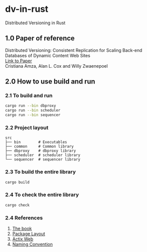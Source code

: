 # dv-in-rust
Distributed Versioning in Rust

## 1.0 Paper of reference
Distributed Versioning: Consistent Replication for Scaling Back-end Databases of Dynamic Content Web Sites  
[Link to Paper](https://www.eecg.utoronto.ca/~amza/papers/consistency.pdf)  
Cristiana Amza, Alan L. Cox and Willy Zwaenepoel  


## 2.0 How to use build and run

### 2.1 To build and run
```sh
cargo run --bin dbproxy
cargo run --bin scheduler
cargo run --bin sequencer
```

### 2.2 Project layout
```
src  
├── bin        # Executables
├── common     # Common library
├── dbproxy    # dbproxy library
├── scheduler  # scheduler library
└── sequencer  # sequencer library
```

### 2.3 To build the entire library
```sh
cargo build
```

### 2.4 To check the entire library
```sh
cargo check
```

### 2.4 References
1. [The book](https://doc.rust-lang.org/book/title-page.html)  
2. [Package Layout](https://doc.rust-lang.org/cargo/guide/project-layout.html)  
3. [Actix Web](https://actix.rs/docs/getting-started/)
4. [Naming Convention](https://doc.rust-lang.org/1.0.0/style/style/naming/README.html)
